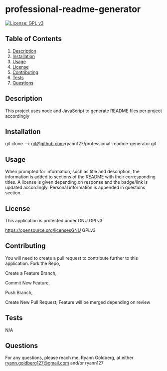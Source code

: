 # professional-readme-generator

  [![License: GPL v3](https://img.shields.io/badge/License-GPLv3-blue.svg)](https://www.gnu.org/licenses/gpl-3.0)
  

## Table of Contents
1. [Description](#description)
2. [Installation](#installation)
3. [Usage](#usage)
4. [License](#license)
5. [Contributing](#contributing)
6. [Tests](#tests)
7. [Questions](#questions) 

## Description
 This project uses node and JavaScript to generate README files per project accordingly

 ## Installation
 git clone --> git@github.com:ryann127/professional-readme-generator.git

 ## Usage
  When prompted for information, such as title and description, the information is added to sections of the README with their corresponding titles. A license is given depending on response and the badge/link is updated accordingly. Personal information is appended in questions section.

 ## License

 This application is protected under GNU GPLv3

 https://opensource.org/licensesGNU GPLv3

 ## Contributing
 
 You will need to create a pull request to contribute further to this application. 
 Fork the Repo, 
 
 Create a Feature Branch, 
 
 Commit New Feature, 
 
 Push Branch, 
 
 Create New Pull Request, 
 Feature will be merged depending on review


 ## Tests
 N/A

 ## Questions
 For any questions, please reach me, Ryann Goldberg, at either ryann.goldberg127@gmail.com and/or ryann127


